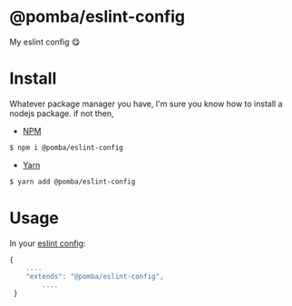 # @pomba/eslint-config
My eslint config 😋

# Install
Whatever package manager you have, I'm sure you know how to install a nodejs package.
if not then,
* [NPM](https://nodejs.org/en/download/)
```bash
$ npm i @pomba/eslint-config
```
* [Yarn](https://yarnpkg.com/en/)
```bash
$ yarn add @pomba/eslint-config

```

# Usage
In your [eslint config](https://eslint.org/docs/user-guide/configuring):
```js
{
	....
	"extends": "@pomba/eslint-config",
        ....	
 }
```

